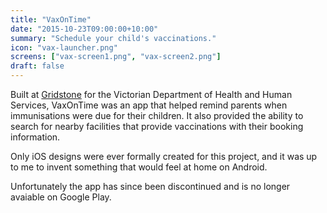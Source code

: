 ```yaml
---
title: "VaxOnTime"
date: "2015-10-23T09:00:00+10:00"
summary: "Schedule your child's vaccinations."
icon: "vax-launcher.png"
screens: ["vax-screen1.png", "vax-screen2.png"]
draft: false
---
```


Built at [Gridstone](https://gridstone.com.au) for the Victorian Department of Health and Human Services, VaxOnTime was an app that helped remind parents when immunisations were due for their children. It also provided the ability to search for nearby facilities that provide vaccinations with their booking information.

Only iOS designs were ever formally created for this project, and it was up to me to invent something that would feel at home on Android.

Unfortunately the app has since been discontinued and is no longer avaiable on Google Play.

